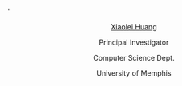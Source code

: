 '





<center><p><a href="https://www.memphis.edu/cs/people/faculty_pages/xiaolei-huang.php">Xiaolei Huang</a></p>
<p>Principal Investigator</p>
<p>Computer Science Dept.</p>
<p>University of Memphis</p></center>
